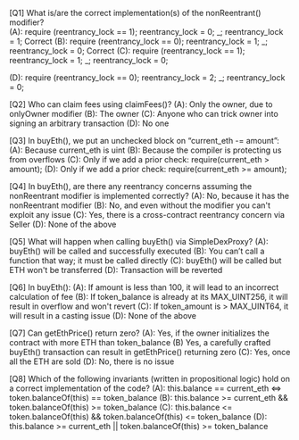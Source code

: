 [Q1] What is/are the correct implementation(s) of the nonReentrant() modifier?  
(A): 
require (reentrancy_lock == 1); 
       reentrancy_lock = 0;
        _;
       reentrancy_lock = 1;
Correct
(B): 
require (reentrancy_lock == 0); 
       reentrancy_lock = 1;
        _;
       reentrancy_lock = 0;
Correct
(C): 
require (reentrancy_lock == 1); 
       reentrancy_lock = 1;
        _;
       reentrancy_lock = 0;

(D): 
require (reentrancy_lock == 0); 
       reentrancy_lock = 2;
       _;
       reentrancy_lock = 0;

[Q2] Who can claim fees using claimFees()?
(A): Only the owner, due to onlyOwner modifier
(B): The owner 
(C): Anyone who can trick owner into signing an arbitrary transaction
(D): No one 
     
[Q3] In buyEth(), we put an unchecked block on “current_eth -= amount”:
(A): Because current_eth is uint
(B): Because the compiler is protecting us from overflows
(C): Only if we add a prior check:
    require(current_eth > amount);
(D): Only if we add a prior check:
    require(current_eth >= amount);

[Q4] In buyEth(), are there any reentrancy concerns assuming the nonReentrant modifier is implemented correctly? 
(A): No, because it has the nonReentrant modifier
(B): No, and even without the modifier you can't exploit any issue 
(C): Yes, there is a cross-contract reentrancy concern via Seller 
(D): None of the above

[Q5] What will happen when calling buyEth() via SimpleDexProxy?
(A): buyEth() will be called and successfully executed 
(B): You can’t call a function that way; it must be called directly
(C): buyEth() will be called but ETH won't be transferred
(D): Transaction will be reverted

[Q6] In buyEth():
(A): If amount is less than 100, it will lead to an incorrect calculation of fee
(B): If token_balance is already at its MAX_UINT256, it will result in overflow and won't revert
(C): If token_amount is > MAX_UINT64, it will result in a casting issue
(D): None of the above

[Q7] Can getEthPrice() return zero?
(A): Yes, if the owner initializes the contract with more ETH than token_balance
(B)  Yes, a carefully crafted buyEth() transaction can result in getEthPrice() returning zero
(C): Yes, once all the ETH are sold
(D): No, there is no issue

[Q8] Which of the following invariants (written in propositional logic) hold on a correct implementation of the code?
(A): this.balance == current_eth <=> token.balanceOf(this) == token_balance
(B): this.balance >= current_eth && token.balanceOf(this) >= token_balance
(C): this.balance <= token.balanceOf(this) &&  token.balanceOf(this) <= token_balance
(D): this.balance >= current_eth || token.balanceOf(this)  >= token_balance